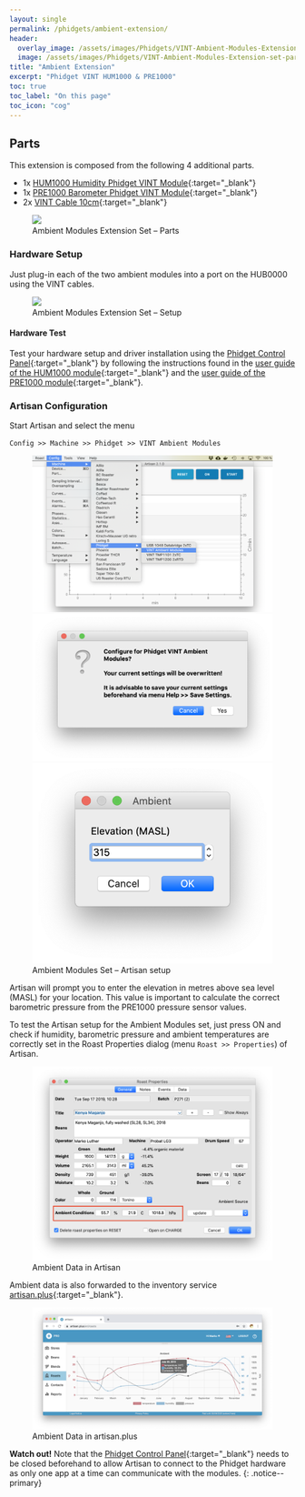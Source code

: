 ```yaml
---
layout: single
permalink: /phidgets/ambient-extension/
header:
  overlay_image: /assets/images/Phidgets/VINT-Ambient-Modules-Extension-set-parts.JPG
  image: /assets/images/Phidgets/VINT-Ambient-Modules-Extension-set-parts.JPG
title: "Ambient Extension"
excerpt: "Phidget VINT HUM1000 & PRE1000"
toc: true
toc_label: "On this page"
toc_icon: "cog"
---
```


## Parts

This extension is composed from the following 4 additional parts.

- 1x [HUM1000 Humidity Phidget VINT Module](https://www.phidgets.com/?tier=3&catid=14&pcid=12&prodid=644){:target="_blank"}
- 1x [PRE1000 Barometer Phidget VINT Module](https://www.phidgets.com/?tier=3&catid=7&pcid=5&prodid=719){:target="_blank"}
- 2x [VINT Cable 10cm](https://www.phidgets.com/?tier=3&catid=30&pcid=26&prodid=153){:target="_blank"}

<figure class="full">
    <a href="/assets/images/Phidgets/VINT-Ambient-Modules-Extension-set-parts.JPG"><img src="/assets/images/Phidgets/VINT-Ambient-Modules-Extension-set-parts.JPG"></a>
    <figcaption>Ambient Modules Extension Set – Parts</figcaption>
</figure>

### Hardware Setup

Just plug-in each of the two ambient modules into a port on the HUB0000 using the VINT cables.

<figure class="full">
    <a href="/assets/images/Phidgets/VINT-Ambient-Modules-Extension-set-hadware-setup.JPG"><img src="/assets/images/Phidgets/VINT-Ambient-Modules-Extension-set-hadware-setup.JPG"></a>
    <figcaption>Ambient Modules Extension Set – Setup </figcaption>
</figure>

#### Hardware Test

Test your hardware setup and driver installation using the [Phidget Control Panel](https://www.phidgets.com/docs/Phidget_Control_Panel){:target="_blank"} by following the instructions found in the [user guide of the HUM1000 module](https://www.phidgets.com/?tier=3&catid=14&pcid=12&prodid=644){:target="_blank"} and the [user guide of the PRE1000 module](https://www.phidgets.com/?tier=3&catid=7&pcid=5&prodid=719){:target="_blank"}.


### Artisan Configuration

Start Artisan and select the menu 

```
Config >> Machine >> Phidget >> VINT Ambient Modules
```

<figure class="third">
    <a href="/assets/images/Phidgets/machine-setup-ambient.png"><img src="/assets/images/Phidgets/machine-setup-ambient.png"></a>
    <a href="/assets/images/Phidgets/machine-setup-ambient-confirmation.png"><img src="/assets/images/Phidgets/machine-setup-ambient-confirmation.png"></a>
    <a href="/assets/images/Phidgets/machine-setup-masl.png"><img src="/assets/images/Phidgets/machine-setup-masl.png"></a>
    <figcaption>Ambient Modules Set – Artisan setup</figcaption>
</figure>

Artisan will prompt you to enter the elevation in metres above sea level (MASL) for your location. This value is important to calculate the correct barometric pressure from the PRE1000 pressure sensor values.

To test the Artisan setup for the Ambient Modules set, just press ON and check if humidity, barometric pressure and ambient temperatures are correctly set in the Roast Properties dialog (menu `Roast >> Properties`) of Artisan.

<figure class="full">
    <a href="/assets/images/Phidgets/artisan-ambient-data.png"><img src="/assets/images/Phidgets/artisan-ambient-data.png"></a>
    <figcaption>Ambient Data in Artisan</figcaption>
</figure>

Ambient data is also forwarded to the inventory service [artisan.plus](https://artisan.plus/){:target="_blank"}.

<figure class="full">
    <a href="/assets/images/Phidgets/plus-ambient-data.png"><img src="/assets/images/Phidgets/plus-ambient-data.png"></a>
    <figcaption>Ambient Data in artisan.plus</figcaption>
</figure>

**Watch out!** 
Note that the [Phidget Control Panel](https://www.phidgets.com/docs/Phidget_Control_Panel){:target="_blank"} needs to be closed beforehand to allow Artisan to connect to the Phidget hardware as only one app at a time can communicate with the modules.
{: .notice--primary}